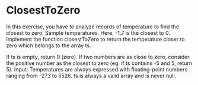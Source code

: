 # ClosestToZero

In this exercise, you have to analyze records of temperature to find the closest to zero. Sample temperatures. Here, -1.7 is the closest to 0. Implement the function closestToZero to return the temperature closer to zero which belongs to the array ts.

If ts is empty, return 0 (zero).
If two numbers are as close to zero, consider the positive number as the closest to zero (eg. if ts contains -5 and 5, return 5).
Input:
Temperatures are always expressed with floating-point numbers ranging from -273 to 5526.
ts is always a valid array and is never null.

